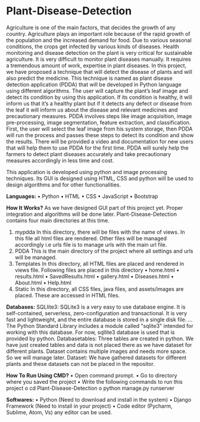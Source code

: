 # Plant-Disease-Detection
Agriculture is one of the main factors, that decides the growth of any country. Agriculture plays an important role because of the rapid growth of the population and the increased demand for food. Due to various seasonal conditions, the crops get infected by various kinds of diseases. Health monitoring and disease detection on the plant is very critical for sustainable agriculture. It is very difficult to monitor plant diseases manually. It requires a tremendous amount of work, expertise in plant diseases. In this project, we have proposed a technique that will detect the disease of plants and will also predict the medicine. This technique is named as plant disease detection application (PDDA) that will be developed in Python language using different algorithms. The user will capture the plant’s leaf image and detect its condition by using this application. If its condition is healthy, it will inform us that it’s a healthy plant but if it detects any defect or disease from the leaf it will inform us about the disease and relevant medicines and precautionary measures. PDDA involves steps like image acquisition, image pre-processing, image segmentation, feature extraction, and classification. First, the user will select the leaf image from his system storage, then PDDA will run the process and passes these steps to detect its condition and show the results.
There will be provided a video and documentation for new users that will help them to use PDDA for the first time. PDDA will surely help the farmers to detect plant diseases accurately and take precautionary measures accordingly in less time and cost.

This application is developed using python and image processing techniques. Its GUI is designed using HTML, CSS and python will be used to design algorithms and for other functionalities.

**Languages:**
•	Python
•	HTML
•	CSS
•	JavaScript
•	Bootstrap


**How It Works?**
As we have designed GUI part of this project yet. Proper integration and algorithms will be done later. 
Plant-Disease-Detection contains four main directories at this time.
1.	mypdda
In this directory, there will be files with the name of views. In this file all html files are rendered. Other files will be managed accordingly i.e urls file is to manage urls with the main url file.
2.	PDDA
This is the main directory of the project where all settings and urls will be managed.
3.	Templates
In this directory, all HTML files are placed and rendered in views file.
Following files are placed in this directory
•	home.html
•	results.html
•	SavedResults.html
•	gallery.html
•	Diseases.html
•	About.html
•	Help.html
4.	Static
In this directory, all CSS files, java files, and assets/images are placed. These are accessed in HTML files.  

**Databases:**
SQLlite3:
SQLite3 is a very easy to use database engine. It is self-contained, serverless, zero-configuration and transactional. It is very fast and lightweight, and the entire database is stored in a single disk file. ... The Python Standard Library includes a module called "sqlite3" intended for working with this database.
For now, sqllite3 database is used that is provided by python.
Databasetables:
Three tables are created in python. We have just created tables and data is not placed there as we have dataset for different plants. Dataset contains multiple images and needs more space. So we will manage later.
Dataset:
We have gathered datasets for different plants and these datasets can not be placed in the repositor.


**How To Run Using CMD?**
•	Open command prompt.
•	Go to directory where you saved the project
•	Write the following commands to run this project
o	cd Plant-Disease-Detection
o	python manage.py runserver 



**Softwares:**
•	Python (Need to download and install in the system)
•	Django Framework (Need to install in your project)
•	Code editor (Pycharm, Sublime, Atom, Vs) any editor can be used.

